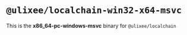 # `@ulixee/localchain-win32-x64-msvc`

This is the **x86_64-pc-windows-msvc** binary for `@ulixee/localchain`
